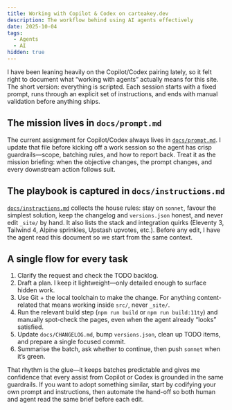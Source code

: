```yaml
---
title: Working with Copilot & Codex on carteakey.dev
description: The workflow behind using AI agents effectively
date: 2025-10-04
tags:
  - Agents
  - AI
hidden: true
---
```


I have been leaning heavily on the Copilot/Codex pairing lately, so it felt right to document what “working with agents” actually means for this site. The short version: everything is scripted. Each session starts with a fixed prompt, runs through an explicit set of instructions, and ends with manual validation before anything ships.

## The mission lives in `docs/prompt.md`

The current assignment for Copilot/Codex always lives in [`docs/prompt.md`](https://github.com/carteakey/carteakey.dev/blob/sonnet/docs/prompt.md). I update that file before kicking off a work session so the agent has crisp guardrails—scope, batching rules, and how to report back. Treat it as the mission briefing: when the objective changes, the prompt changes, and every downstream action follows suit.

## The playbook is captured in `docs/instructions.md`

[`docs/instructions.md`](https://github.com/carteakey/carteakey.dev/blob/sonnet/docs/instructions.md) collects the house rules: stay on `sonnet`, favour the simplest solution, keep the changelog and `versions.json` honest, and never edit `_site/` by hand. It also lists the stack and integration quirks (Eleventy 3, Tailwind 4, Alpine sprinkles, Upstash upvotes, etc.). Before any edit, I have the agent read this document so we start from the same context.

## A single flow for every task

1. Clarify the request and check the TODO backlog.
2. Draft a plan. I keep it lightweight—only detailed enough to surface hidden work.
3. Use Git + the local toolchain to make the change. For anything content-related that means working inside `src/`, never `_site/`.
4. Run the relevant build step (`npm run build` or `npm run build:11ty`) and manually spot-check the pages, even when the agent already “looks” satisfied.
5. Update `docs/CHANGELOG.md`, bump `versions.json`, clean up TODO items, and prepare a single focused commit.
6. Summarise the batch, ask whether to continue, then push `sonnet` when it’s green.

That rhythm is the glue—it keeps batches predictable and gives me confidence that every assist from Copilot or Codex is grounded in the same guardrails. If you want to adopt something similar, start by codifying your own prompt and instructions, then automate the hand-off so both human and agent read the same brief before each edit.
